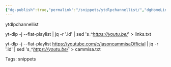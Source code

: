 ```yaml
---
{"dg-publish":true,"permalink":"/snippets/ytdlpchannellist/","dgHomeLink":true,"dgPassFrontmatter":false}
---
```


ytdlpchannellist

yt-dlp -j --flat-playlist <youtube-channel-link> | jq -r '.id' | sed 's_^_https://youtu.be/_' > links.txt

yt-dlp -j --flat-playlist https://youtube.com/c/jasoncammisaOfficial | jq -r '.id' | sed 's_^_https://youtu.be/_' > cammisa.txt

Tags:
  snippets